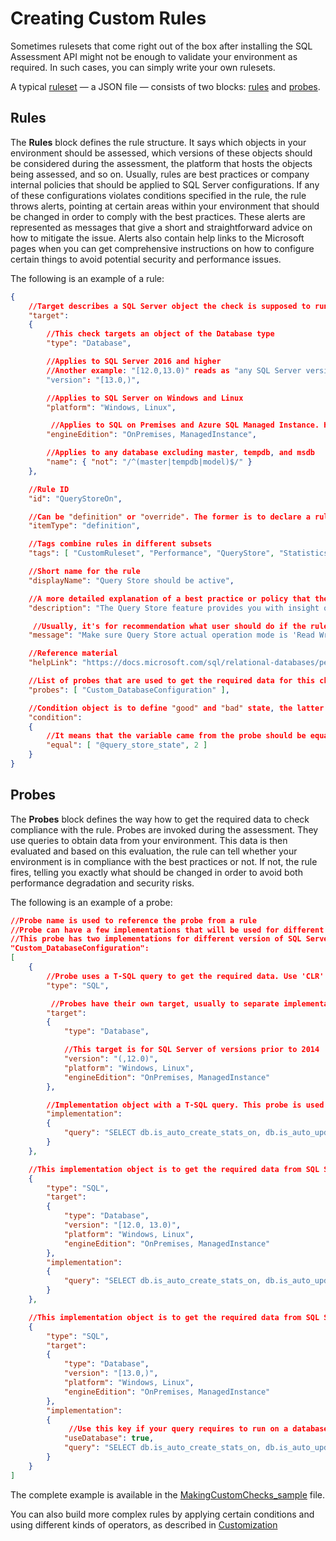 # Creating Custom Rules

Sometimes rulesets that come right out of the box after installing the SQL Assessment API might not be enough to validate your environment as required. In such cases, you can simply write your own rulesets.

A typical [ruleset](../Customization/RulesandProbes.md) &mdash; a JSON file &mdash; consists of two blocks: [rules](#rules) and [probes](#probes).

## Rules

The **Rules** block defines the rule structure. It says which objects in your environment should be assessed, which versions of these objects should be considered during the assessment, the platform that hosts the objects being assessed, and so on.
Usually, rules are best practices or company internal policies that should be applied to SQL Server configurations. If any of these configurations violates conditions specified in the rule, the rule throws alerts, pointing at certain areas within your environment that should be changed in order to comply with the best practices. These alerts are represented as messages that give a short and straightforward advice on how to mitigate the issue. Alerts also contain help links to the Microsoft pages when you can get comprehensive instructions on how to configure certain things to avoid potential security and performance issues.

The following is an example of a rule:

```json
{
    //Target describes a SQL Server object the check is supposed to run against
    "target":
    {
        //This check targets an object of the Database type
        "type": "Database",

        //Applies to SQL Server 2016 and higher
        //Another example: "[12.0,13.0)" reads as "any SQL Server version >= 12.0 and < 13.0"
        "version": "[13.0,)",

        //Applies to SQL Server on Windows and Linux
        "platform": "Windows, Linux",

         //Applies to SQL on Premises and Azure SQL Managed Instance. Here you can also filter specific editions of SQL Server
        "engineEdition": "OnPremises, ManagedInstance",

        //Applies to any database excluding master, tempdb, and msdb
        "name": { "not": "/^(master|tempdb|model)$/" }
    },

    //Rule ID
    "id": "QueryStoreOn",

    //Can be "definition" or "override". The former is to declare a rule, the latter is to override/customize an existing rule. See also 'DisablingBuiltInChecks_sample.json'
    "itemType": "definition",

    //Tags combine rules in different subsets
    "tags": [ "CustomRuleset", "Performance", "QueryStore", "Statistics" ],

    //Short name for the rule
    "displayName": "Query Store should be active",

    //A more detailed explanation of a best practice or policy that the rule check
    "description": "The Query Store feature provides you with insight on query plan choice and performance. It simplifies performance troubleshooting by helping you quickly find performance differences caused by query plan changes. Query Store automatically captures a history of queries, plans, and runtime statistics, and retains these for your review. It separates data by time windows so you can see database usage patterns and understand when query plan changes happened on the server. While Query Store collects queries, execution plans and statistics, its size in the database grows until this limit is reached. When that happens, Query Store automatically changes the operation mode to read-only and stops collecting new data, which means that your performance analysis is no longer accurate.",

     //Usually, it's for recommendation what user should do if the rule raises up an alert
    "message": "Make sure Query Store actual operation mode is 'Read Write' to keep your performance analysis accurate",

    //Reference material
    "helpLink": "https://docs.microsoft.com/sql/relational-databases/performance/monitoring-performance-by-using-the-query-store",

    //List of probes that are used to get the required data for this check. See below to know more about probes.
    "probes": [ "Custom_DatabaseConfiguration" ],

    //Condition object is to define "good" and "bad" state, the latter is when the rule should raise an alert. When the condition is true, it means that the checked object complies with the best practice or policy. Otherwise, the rule raises an alert (it actually adds its message to the resulting set of recommendations)
    "condition":
    {
        //It means that the variable came from the probe should be equal to  2
        "equal": [ "@query_store_state", 2 ]
    }
}

```

## Probes

The **Probes** block defines the way how to get the required data to check compliance with the rule. Probes are invoked during the assessment. They use queries to obtain data from your environment. This data is then evaluated and based on this evaluation, the rule can tell whether your environment is in compliance with the best practices or not. If not, the rule fires, telling you exactly what should be changed in order to avoid both performance degradation and security risks.

The following is an example of a probe:

```json
//Probe name is used to reference the probe from a rule
//Probe can have a few implementations that will be used for different targets
//This probe has two implementations for different version of SQL Server
"Custom_DatabaseConfiguration":
[
    {
        //Probe uses a T-SQL query to get the required data. Use 'CLR' for assemblies.
        "type": "SQL",

         //Probes have their own target, usually to separate implementation for different versions, editions, or platforms. Probe targets work the same way as rule targets do.
        "target":
        {
            "type": "Database",

            //This target is for SQL Server of versions prior to 2014
            "version": "(,12.0)",
            "platform": "Windows, Linux",
            "engineEdition": "OnPremises, ManagedInstance"
        },

        //Implementation object with a T-SQL query. This probe is used in many rules, that's why the query return so many fields
        "implementation":
        {
            "query": "SELECT db.is_auto_create_stats_on, db.is_auto_update_stats_on, 0 AS query_store_state, db.collation_name, (SELECT collation_name FROM master.sys.databases (NOLOCK) WHERE database_id = 1) AS master_collation, db.is_auto_close_on, db.is_auto_shrink_on, db.page_verify_option, db.is_db_chaining_on, NULL AS is_auto_create_stats_incremental_on, db.is_trustworthy_on, db.is_parameterization_forced FROM [sys].[databases] (NOLOCK) AS db WHERE db.[name]=@TargetName"
        }
    },

    //This implementation object is to get the required data from SQL Server 2014 (look at target.version)
    {
        "type": "SQL",
        "target":
        {
            "type": "Database",
            "version": "[12.0, 13.0)",
            "platform": "Windows, Linux",
            "engineEdition": "OnPremises, ManagedInstance"
        },
        "implementation":
        {
            "query": "SELECT db.is_auto_create_stats_on, db.is_auto_update_stats_on, 0 AS query_store_state, db.collation_name, (SELECT collation_name FROM master.sys.databases (NOLOCK) WHERE database_id = 1) AS master_collation, db.is_auto_close_on, db.is_auto_shrink_on, db.page_verify_option, db.is_db_chaining_on, db.is_auto_create_stats_incremental_on, db.is_trustworthy_on, db.is_parameterization_forced FROM [sys].[databases] (NOLOCK) AS db WHERE db.[name]=@TargetName"
        }
    },

    //This implementation object is to get the required data from SQL Server 2016 and up (look at target.version)
    {
        "type": "SQL",
        "target":
        {
            "type": "Database",
            "version": "[13.0,)",
            "platform": "Windows, Linux",
            "engineEdition": "OnPremises, ManagedInstance"
        },
        "implementation":
        {
             //Use this key if your query requires to run on a database that is being assessed (it's a replacement for 'USE <DATABASENAME>;')
            "useDatabase": true,
            "query": "SELECT db.is_auto_create_stats_on, db.is_auto_update_stats_on, (SELECT CAST(actual_state AS DECIMAL) FROM [sys].[database_query_store_options]) AS query_store_state, db.collation_name, (SELECT collation_name FROM master.sys.databases (NOLOCK) WHERE database_id = 1) AS master_collation, db.is_auto_close_on, db.is_auto_shrink_on, db.page_verify_option, db.is_db_chaining_on, db.is_auto_create_stats_incremental_on, db.is_trustworthy_on, db.is_parameterization_forced FROM [sys].[databases] (NOLOCK) AS db WHERE db.[name]=@TargetName"
        }
    }
]
```

The complete example is available in the [MakingCustomChecks_sample](MakingCustomChecks_sample.json) file.

You can also build more complex rules by applying certain conditions and using different kinds of operators, as described in [Customization](../Customization)
